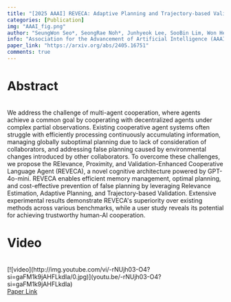 ```yaml
---
title: "[2025 AAAI] REVECA: Adaptive Planning and Trajectory-based Validation in Cooperative Language Agents Using Information Relevance and Relative Proximity"
categories: [Publication]
img: "AAAI_fig.png"
author: "SeungWon Seo*, SeongRae Noh*, Junhyeok Lee, SooBin Lim, Won Hee Lee, and HyeongYeop Kang"
info: "Association for the Advancement of Artificial Intelligence (AAAI), Feb. 25 - Mar. 4 2025, Philadelphia, Pennsylvania, United States (Oral Presentation, Top 5%)"
paper_link: "https://arxiv.org/abs/2405.16751"
comments: true
---
```


<h1>
Abstract
</h1>
<br>
We address the challenge of multi-agent cooperation, where agents achieve a common goal by cooperating with decentralized agents under complex partial observations. Existing cooperative agent systems often struggle with efficiently processing continuously accumulating information, managing globally suboptimal planning due to lack of consideration of collaborators, and addressing false planning caused by environmental changes introduced by other collaborators. To overcome these challenges, we propose the RElevance, Proximity, and Validation-Enhanced Cooperative Language Agent (REVECA), a novel cognitive architecture powered by GPT-4o-mini. REVECA enables efficient memory management, optimal planning, and cost-effective prevention of false planning by leveraging Relevance Estimation, Adaptive Planning, and Trajectory-based Validation. Extensive experimental results demonstrate REVECA's superiority over existing methods across various benchmarks, while a user study reveals its potential for achieving trustworthy human-AI cooperation.
<br>
<h1>
Video
</h1>
<br>
[![video](http://img.youtube.com/vi/-rNUjh03-O4?si=gaFM1k9jAHFLkdIa/0.jpg)](youtu.be/-rNUjh03-O4?si=gaFM1k9jAHFLkdIa) 

<br>
<a href = "https://arxiv.org/abs/2405.16751"> Paper Link</a>
